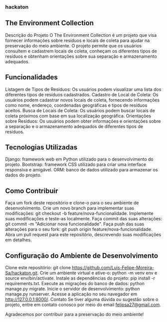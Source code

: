 ### hackaton

## The Environment Collection
Descrição do Projeto
O The Environment Collection é um projeto que visa fornecer informações sobre resíduos e locais de coleta para ajudar na preservação do meio ambiente. O projeto permite que os usuários consultem e cadastrem locais de coleta, conheçam os diferentes tipos de resíduos e obtenham orientações sobre sua separação e armazenamento adequados.

## Funcionalidades
Listagem de Tipos de Resíduos: Os usuários podem visualizar uma lista dos diferentes tipos de resíduos cadastrados.
Cadastro de Local de Coleta: Os usuários podem cadastrar novos locais de coleta, fornecendo informações como nome, endereço, coordenadas geográficas e tipos de resíduos aceitos.
Busca de Locais de Coleta: Os usuários podem buscar locais de coleta próximos com base em sua localização geográfica.
Orientações sobre Resíduos: Os usuários podem obter informações e orientações sobre a separação e o armazenamento adequados de diferentes tipos de resíduos.
## Tecnologias Utilizadas
Django: framework web em Python utilizado para o desenvolvimento do projeto.
Bootstrap: framework CSS utilizado para criar uma interface responsiva e amigável.
ORM: banco de dados utilizado para armazenar os dados do projeto.
## Como Contribuir
Faça um fork deste repositório e clone-o para o seu ambiente de desenvolvimento.
Crie um novo branch para implementar suas modificações: git checkout -b feature/nova-funcionalidade.
Implemente suas modificações e teste-as localmente.
Faça commit das suas alterações: git commit -m "Adicionar nova funcionalidade".
Faça push das suas alterações para o seu fork: git push origin feature/nova-funcionalidade.
Abra um pull request para este repositório, descrevendo suas modificações em detalhes.
## Configuração do Ambiente de Desenvolvimento
Clone este repositório: git clone https://github.com/Luis-Felipe-Moreira-Sa/hackaton.git.
Crie um ambiente virtual e ative-o: python -m venv env e source env/bin/activate.
Instale as dependências do projeto: pip install -r requirements.txt.
Execute as migrações do banco de dados: python manage.py migrate.
Inicie o servidor de desenvolvimento: python manage.py runserver.
Acesse a aplicação no seu navegador em http://127.0.0.1:8000/.
Contato
Se tiver alguma dúvida ou sugestão sobre o projeto, entre em contato conosco por meio do email felipsa27@gmail.com.

Agradecemos por contribuir para a preservação do meio ambiente!

